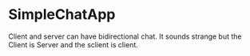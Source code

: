 # SimpleChatApp
Client and server can have bidirectional chat. 
It sounds strange but the Client is Server and the sclient is client.
